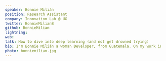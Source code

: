 ```yaml
---
speaker: Bonnie Milián
position: Research Assistant
company: Innovation Lab @ UG
twitter: BonnieMilianB
github: BonnieMilian
lightning:
web:
talk: How to dive into deep learning (and not get drowned trying)
bio: I'm Bonnie Milián a woman Developer, from Guatemala. On my work in Innovation Lab (Universidad Galileo) I develop projects combining state-of-the-art tools, and give or aid on workshops. I'm currently studying Systems Engineering and Computer Science (Universidad Galileo). I love playing with JS, I do a little bit of Deep Learning, Frontend, Backend, NodeBots :D I’m learning AI, NodeJS & ReactJS fan :D , Speaker & Workshoper beginner
photo: bonniemilian.jpg
---
```

